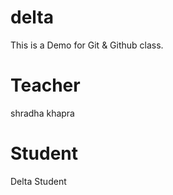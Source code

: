 # delta
This is a Demo for Git &amp; Github class.

# Teacher
shradha khapra

# Student
Delta Student